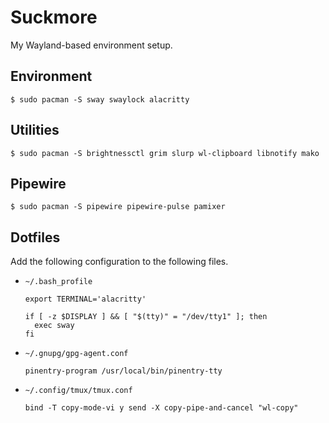 # Suckmore

My Wayland-based environment setup.


## Environment

```
$ sudo pacman -S sway swaylock alacritty
```


## Utilities

```
$ sudo pacman -S brightnessctl grim slurp wl-clipboard libnotify mako
```


## Pipewire

```
$ sudo pacman -S pipewire pipewire-pulse pamixer
```


## Dotfiles

Add the following configuration to the following files.

* `~/.bash_profile`
  ```
  export TERMINAL='alacritty'

  if [ -z $DISPLAY ] && [ "$(tty)" = "/dev/tty1" ]; then
    exec sway
  fi
  ```
* `~/.gnupg/gpg-agent.conf`
  ```
  pinentry-program /usr/local/bin/pinentry-tty
  ```
* `~/.config/tmux/tmux.conf`
  ```
  bind -T copy-mode-vi y send -X copy-pipe-and-cancel "wl-copy"
  ```
